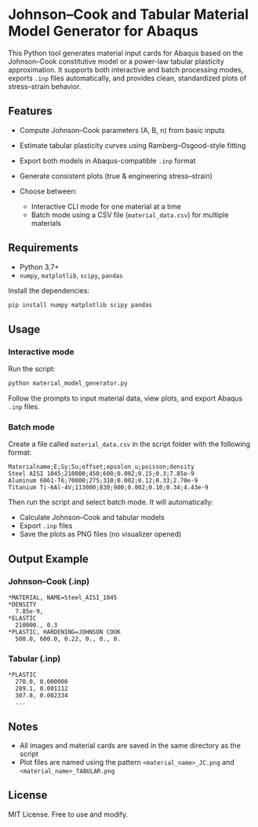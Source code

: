 # Johnson–Cook and Tabular Material Model Generator for Abaqus

This Python tool generates material input cards for Abaqus based on the Johnson–Cook constitutive model or a power-law tabular plasticity approximation. It supports both interactive and batch processing modes, exports `.inp` files automatically, and provides clean, standardized plots of stress–strain behavior.

## Features

* Compute Johnson–Cook parameters (A, B, n) from basic inputs
* Estimate tabular plasticity curves using Ramberg–Osgood-style fitting
* Export both models in Abaqus-compatible `.inp` format
* Generate consistent plots (true & engineering stress–strain)
* Choose between:

  * Interactive CLI mode for one material at a time
  * Batch mode using a CSV file (`material_data.csv`) for multiple materials

## Requirements

* Python 3.7+
* `numpy`, `matplotlib`, `scipy`, `pandas`

Install the dependencies:

```bash
pip install numpy matplotlib scipy pandas
```

## Usage

### Interactive mode

Run the script:

```bash
python material_model_generator.py
```

Follow the prompts to input material data, view plots, and export Abaqus `.inp` files.

### Batch mode

Create a file called `material_data.csv` in the script folder with the following format:

```csv
Materialname;E;Sy;Su;offset;epsolon_u;poisson;density
Steel AISI 1045;210000;450;600;0.002;0.15;0.3;7.85e-9
Aluminum 6061-T6;70000;275;310;0.002;0.12;0.33;2.70e-9
Titanium Ti-6Al-4V;113000;830;900;0.002;0.10;0.34;4.43e-9
```

Then run the script and select batch mode. It will automatically:

* Calculate Johnson–Cook and tabular models
* Export `.inp` files
* Save the plots as PNG files (no visualizer opened)

## Output Example

### Johnson–Cook (.inp)

```
*MATERIAL, NAME=Steel_AISI_1045
*DENSITY
  7.85e-9,
*ELASTIC
  210000., 0.3
*PLASTIC, HARDENING=JOHNSON COOK
  500.0, 600.0, 0.22, 0., 0., 0.
```

### Tabular (.inp)

```
*PLASTIC
  270.0, 0.000000
  289.1, 0.001112
  307.8, 0.002334
  ...
```

## Notes

* All images and material cards are saved in the same directory as the script
* Plot files are named using the pattern `<material_name>_JC.png` and `<material_name>_TABULAR.png`

## License

MIT License. Free to use and modify.
